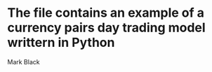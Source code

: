 The file contains an example of a currency pairs day trading model writtern in Python
====

Mark Black
